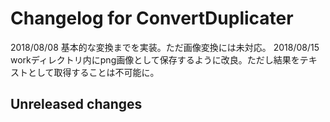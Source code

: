 # Changelog for ConvertDuplicater
2018/08/08 基本的な変換までを実装。ただ画像変換には未対応。
2018/08/15 workディレクトリ内にpng画像として保存するように改良。ただし結果をテキストとして取得することは不可能に。 
## Unreleased changes
